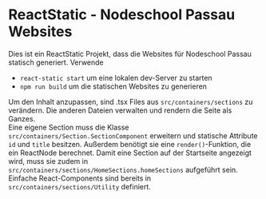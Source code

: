 # ReactStatic - Nodeschool Passau Websites

Dies ist ein ReactStatic Projekt, dass die Websites für Nodeschool Passau statisch generiert.
Verwende
- `react-static start` um eine lokalen dev-Server zu starten
- `npm run build` um die statischen Websites zu generieren

Um den Inhalt anzupassen, sind .tsx Files aus `src/containers/sections` zu verändern. Die anderen
Dateien verwalten und rendern die Seite als Ganzes.  
Eine eigene Section muss die Klasse `src/containers/Section.SectionComponent` erweitern und statische 
Attribute `id` und `title` besitzen. Außerdem benötigt sie eine `render()`-Funktion, die ein ReactNode 
berechnet. Damit eine Section auf der Startseite angezeigt wird, muss sie zudem in 
`src/containers/sections/HomeSections.homeSections` aufgeführt sein.  
Einfache React-Components sind bereits in `src/containers/sections/Utility` definiert.